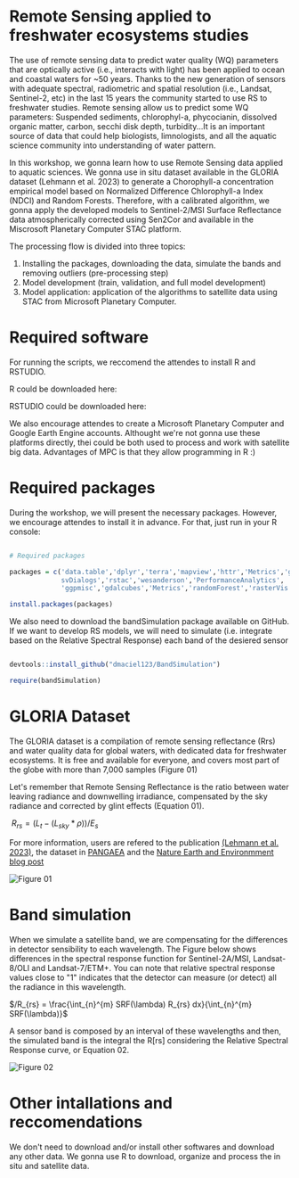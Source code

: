 # Remote Sensing applied to freshwater ecosystems studies 


The use of remote sensing data to predict water quality (WQ) parameters that are optically active (i.e., interacts with light) has been applied to ocean and coastal waters for ~50 years. Thanks to the new generation of sensors with adequate spectral, radiometric and spatial resolution (i.e., Landsat, Sentinel-2, etc) in the last 15 years the community started to use RS to freshwater studies. Remote sensing allow us to predict some WQ parameters: Suspended sediments, chlorophyl-a, phycocianin, dissolved organic matter, carbon, secchi disk depth, turbidity...It is an important source of data that could help biologists, limnologists, and all the aquatic science community into understanding of water pattern. 

In this workshop, we gonna learn how to use Remote Sensing data applied to aquatic sciences. We gonna use in situ dataset available in the GLORIA dataset (Lehmann et al. 2023) to generate a Chorophyll-a concentration empirical model based on Normalized Difference Chlorophyll-a Index (NDCI) and Random Forests. Therefore, with a calibrated algorithm, we gonna apply the developed models to Sentinel-2/MSI Surface Reflectance data atmospherically corrected using Sen2Cor and available in the Miscrosoft Planetary Computer STAC platform. 

The processing flow is divided into three topics:

1. Installing the packages, downloading the data, simulate the bands and removing outliers (pre-processing step)
2. Model development (train, validation, and full model development)
3. Model application: application of the algorithms to satellite data using STAC from Microsoft Planetary Computer.

# Required software 

For running the scripts, we reccomend the attendes to install R and RSTUDIO. 

R could be downloaded here: 

RSTUDIO could be downloaded here:

We also encourage attendes to create a Microsoft Planetary Computer and Google Earth Engine accounts. Althought we're not gonna use these platforms directly, thei could be both used to process and work with satellite big data. Advantages of MPC is that they allow programming in R :)

# Required packages 

During the workshop, we will present the necessary packages. However, we encourage attendes to install it in advance. For that, just run in your R console:

```r

# Required packages

packages = c('data.table','dplyr','terra','mapview','httr','Metrics','geodrawr','
             svDialogs','rstac','wesanderson','PerformanceAnalytics', 'remotes',
             'ggpmisc','gdalcubes','Metrics','randomForest','rasterVis','RColorBrewer')

install.packages(packages)

```

We also need to download the bandSimulation package available on GitHub. If we want to develop RS models, we will need to simulate (i.e. integrate based on the Relative Spectral Response) each band of the desiered sensor


```r

devtools::install_github("dmaciel123/BandSimulation")

require(bandSimulation)

```


# GLORIA Dataset

The GLORIA dataset is a compilation of remote sensing reflectance (Rrs) and water quality data for global waters, with dedicated data for freshwater ecosystems. It is free and available for everyone, and covers most part of the globe with more than 7,000 samples (Figure 01)

Let's remember that Remote Sensing Reflectance is the ratio between water leaving radiance and downwelling irradiance, compensated by the sky radiance and corrected by glint effects (Equation 01).


$\ R_{rs} = (L_t - (L_{sky}*\rho))/E_s$

For more information, users are refered to the publication [(Lehmann et al. 2023)](https://www.nature.com/articles/s41597-023-01973-y), the dataset in [PANGAEA](http://https://doi.pangaea.de/10.1594/PANGAEA.948492) and the [Nature Earth and Environmment blog post](http://https://earthenvironmentcommunity.nature.com/posts/gloria-challenges-in-developing-a-globally-representative-hyperspectral-in-situ-dataset-for-the-remote-sensing-of-water-resources)


![Figure 01](https://earthenvironmentcommunity.nature.com/cdn-cgi/image/metadata=copyright,fit=scale-down,format=auto,sharpen=1,quality=95/https://images.zapnito.com/uploads/hiCMOprnTtSCTJNv78gu_locations.jpg)


# Band simulation

When we simulate a satellite band, we are compensating for the differences in detector sensibility to each wavelength. The Figure below shows differences in the spectral response function for Sentinel-2A/MSI, Landsat-8/OLI and Landsat-7/ETM+. You can note that relative spectral response values close to "1" indicates that the detector can measure (or detect) all the radiance in this wavelength.

$/R_{rs} =  \frac{\int_{n}^{m} SRF(\lambda) R_{rs} dx}{\int_{n}^{m} SRF(\lambda)}$

A sensor band is composed by an interval of these wavelengths and then, the simulated band is the integral the R[rs] considering the Relative Spectral Response curve, or Equation 02.

![Figure 02](https://upload.wikimedia.org/wikipedia/commons/7/7d/Spectral_responses_of_Landsat_7_ETM%2B%2C_Landsat_8_OLI_and_Sentinel_2_MSI_in_the_visible_and_near_infrared.png)



# Other intallations and reccomendations

We don't need to download and/or install other softwares and download any other data. We gonna use R to download, organize and process the in situ and satellite data. 
